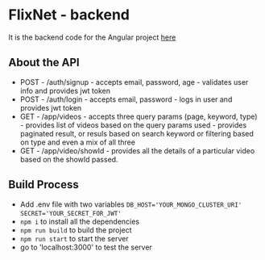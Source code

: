 # FlixNet - backend
It is the backend code for the Angular project [here](https://github.com/TejaSaii/Flixnet-frontend)

## About the API
* POST - /auth/signup - accepts email, password, age - validates user info and provides jwt token
* POST - /auth/login - accepts email, password - logs in user and provides jwt token
* GET - /app/videos - accepts three query params (page, keyword, type) - provides list of videos based on the query params used - provides paginated result, or resuls based on search keyword or filtering based on type and even a mix of all three
* GET - /app/video/showId - provides all the details of a particular video based on the showId passed.

## Build Process
* Add .env file with two variables `DB_HOST='YOUR_MONGO_CLUSTER_URI'`  `SECRET='YOUR_SECRET_FOR_JWT'`
* `npm i` to install all the dependencies
* `npm run build` to build the project
* `npm run start` to start the server
* go to 'localhost:3000' to test the server

